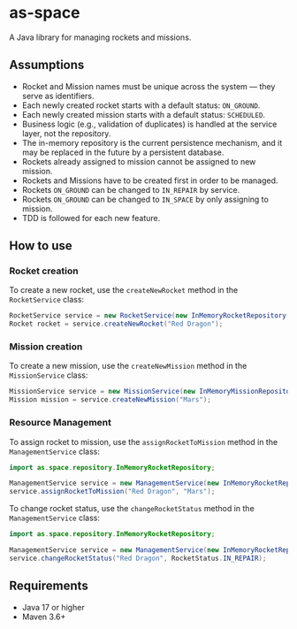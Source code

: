 # as-space

A Java library for managing rockets and missions.

## Assumptions

- Rocket and Mission names must be unique across the system — they serve as identifiers.
- Each newly created rocket starts with a default status: `ON_GROUND`.
- Each newly created mission starts with a default status: `SCHEDULED`.
- Business logic (e.g., validation of duplicates) is handled at the service layer, not the repository.
- The in-memory repository is the current persistence mechanism, and it may be replaced in the future by a persistent database.
- Rockets already assigned to mission cannot be assigned to new mission.
- Rockets and Missions have to be created first in order to be managed.
- Rockets `ON_GROUND` can be changed to `IN_REPAIR` by service.
- Rockets `ON_GROUND` can be changed to `IN_SPACE` by only assigning to mission.
- TDD is followed for each new feature.

## How to use

### Rocket creation

To create a new rocket, use the `createNewRocket` method in the `RocketService` class:

```java
RocketService service = new RocketService(new InMemoryRocketRepository());
Rocket rocket = service.createNewRocket("Red Dragon");
```

### Mission creation

To create a new mission, use the `createNewMission` method in the `MissionService` class:

```java
MissionService service = new MissionService(new InMemoryMissionRepository());
Mission mission = service.createNewMission("Mars");
```

### Resource Management

To assign rocket to mission, use the `assignRocketToMission` method in the `ManagementService` class:

```java
import as.space.repository.InMemoryRocketRepository;

ManagementService service = new ManagementService(new InMemoryRocketRepository(), new InMemoryMissionRepository());
service.assignRocketToMission("Red Dragon", "Mars");
```

To change rocket status, use the `changeRocketStatus` method in the `ManagementService` class:

```java
import as.space.repository.InMemoryRocketRepository;

ManagementService service = new ManagementService(new InMemoryRocketRepository(), new InMemoryMissionRepository());
service.changeRocketStatus("Red Dragon", RocketStatus.IN_REPAIR);
```

## Requirements
- Java 17 or higher
- Maven 3.6+